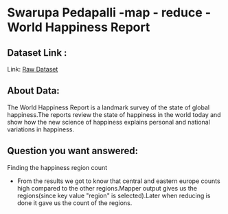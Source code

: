 # Swarupa Pedapalli -map - reduce - World Happiness Report
## Dataset Link :
Link: [Raw Dataset](https://www.kaggle.com/unsdsn/world-happiness)

## About Data:
The World Happiness Report is a landmark survey of the state of global happiness.The reports review the state of happiness in the world today and show how the new science of happiness explains personal and national variations in happiness.

## Question you want answered:
Finding the happiness region count
 - From the results we got to know that central and eastern europe counts high compared to the other regions.Mapper output gives us the regions(since key value "region" is selected).Later when reducing is done it gave us the count of the regions.







